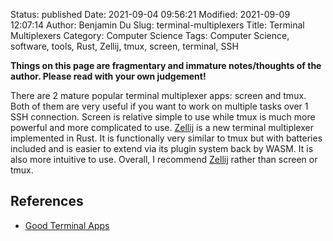 Status: published
Date: 2021-09-04 09:56:21
Modified: 2021-09-09 12:07:14
Author: Benjamin Du
Slug: terminal-multiplexers
Title: Terminal Multiplexers
Category: Computer Science
Tags: Computer Science, software, tools, Rust, Zellij, tmux, screen, terminal, SSH

**Things on this page are fragmentary and immature notes/thoughts of the author. Please read with your own judgement!**

There are 2 mature popular terminal multiplexer apps: screen and tmux.
Both of them are very useful if you want to work on multiple tasks over 1 SSH connection.
Screen is relative simple to use while tmux is much more powerful and more complicated to use.
[Zellij](https://github.com/zellij-org/zellij)
is a new terminal multiplexer implemented in Rust. 
It is functionally very similar to tmux but with batteries included 
and is easier to extend via its plugin system back by WASM.
It is also more intuitive to use.
Overall,
I recommend 
[Zellij](https://github.com/zellij-org/zellij)
rather than screen or tmux.

## References

- [Good Terminal Apps](http://www.legendu.net/misc/blog/good-terminal-apps/)
